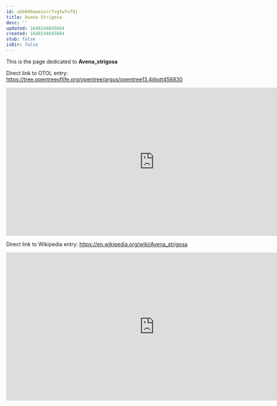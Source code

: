 ```yaml
---
id: ukb040aweixrr7vgtwfvf9j
title: Avena Strigosa
desc: ''
updated: 1648144045664
created: 1648144045664
stub: false
isDir: false
---
```

This is the page dedicated to **Avena_strigosa**


Direct link to OTOL entry: https://tree.opentreeoflife.org/opentree/argus/opentree13.4@ott456830



<html>
    <body>
    <iframe src="https://tree.opentreeoflife.org/opentree/argus/opentree13.4@ott456830"
    width="800" height="400" frameborder="0" allowfullscreen> </iframe>
    </body>
</html>
    


Direct link to Wikipedia entry: https://en.wikipedia.org/wiki/Avena_strigosa



<html>
    <body>
    <iframe src="https://en.wikipedia.org/wiki/Avena_strigosa"
    width="800" height="400" frameborder="0" allowfullscreen> </iframe>
    </body>
</html>
    
